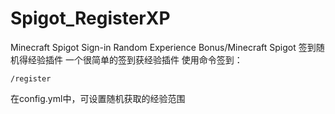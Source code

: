 # Spigot_RegisterXP
Minecraft Spigot Sign-in Random Experience Bonus/Minecraft Spigot 签到随机得经验插件
一个很简单的签到获经验插件
使用命令签到：
```
/register
```
在config.yml中，可设置随机获取的经验范围
